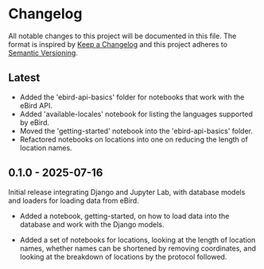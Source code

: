 # Changelog
All notable changes to this project will be documented in this file.
The format is inspired by [Keep a Changelog](https://keepachangelog.com/en/1.0.0/)
and this project adheres to [Semantic Versioning](https://semver.org/spec/v2.0.0.html).

## Latest

- Added the 'ebird-api-basics' folder for notebooks that work with the eBird API.
- Added 'available-locales' notebook for listing the languages supported by eBird.
- Moved the 'getting-started' notebook into the 'ebird-api-basics' folder.
- Refactored notebooks on locations into one on reducing the length of location names.

## 0.1.0 - 2025-07-16

Initial release integrating Django and Jupyter Lab, with database models and
loaders for loading data from eBird.

- Added a notebook, getting-started, on how to load data into the database and
  work with the Django models.

- Added a set of notebooks for locations, looking at the length of location names,
  whether names can be shortened by removing coordinates, and looking at the 
  breakdown of locations by the protocol followed.
